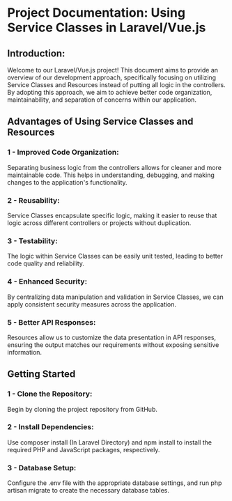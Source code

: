 
# Project Documentation: Using Service Classes in Laravel/Vue.js

## Introduction: 

Welcome to our Laravel/Vue.js project! This document aims to provide an overview of our development approach, specifically focusing on utilizing Service Classes and Resources instead of putting all logic in the controllers. By adopting this approach, we aim to achieve better code organization, maintainability, and separation of concerns within our application.

## Advantages of Using Service Classes and Resources
  
### 1 - Improved Code Organization: 
Separating business logic from the controllers allows for cleaner and more maintainable code. This helps in understanding, debugging, and making changes to the application's functionality.
  
### 2 - Reusability: 
Service Classes encapsulate specific logic, making it easier to reuse that logic across different controllers or projects without duplication.
  
### 3 - Testability: 
The logic within Service Classes can be easily unit tested, leading to better code quality and reliability.
  
### 4 - Enhanced Security:
By centralizing data manipulation and validation in Service Classes, we can apply consistent security measures across the application.
  
### 5 - Better API Responses:
Resources allow us to customize the data presentation in API responses, ensuring the output matches our requirements without exposing sensitive information.

## Getting Started

### 1 - Clone the Repository: 
Begin by cloning the project repository from GitHub.
  
### 2 - Install Dependencies: 
Use composer install (In Laravel Directory) and npm install to install the required PHP and JavaScript packages, respectively.
  
### 3 - Database Setup: 
Configure the .env file with the appropriate database settings, and run php artisan migrate to create the necessary database tables.
  

